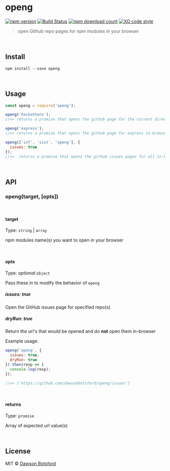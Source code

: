 # openg
[![npm version](https://img.shields.io/npm/v/openg.svg)](https://www.npmjs.com/package/openg)
[![Build Status](https://travis-ci.org/dawsonbotsford/openg.svg?branch=master)](https://travis-ci.org/dawsonbotsford/openg)
[![npm download count](http://img.shields.io/npm/dm/openg.svg?style=flat)](http://npmjs.org/openg)
[![XO code style](https://img.shields.io/badge/code_style-XO-5ed9c7.svg)](https://github.com/sindresorhus/xo)

> open Github repo pages for npm modules in your browser

<br>

## Install

```
npm install --save openg
```

<br>

## Usage

```js
const openg = require('openg');

openg('hackathons');
//=> returns a promise that opens the github page for the current directory in-browser

openg('express');
//=> returns a promise that opens the github page for express in-browser

openg(['inf', 'sist', 'openg'], {
  issues: true
});
//=>  returns a promise that opens the github issues pages for all in-browser
```
<br>

## API

### openg(target, [opts])

<br>

#### target

Type: `string` | `array`

npm modules name(s) you want to open in your browser

<br>

#### opts

Type: *optional* `object`

Pass these in to modify the behavior of `openg`

##### issues: true

Open the GitHub issues page for specified repo(s)

##### dryRun: true

Return the url's that would be opened and do **not** open them in-browser

Example usage:
```js
openg('openg', {
  issues: true,
  dryRun: true
}).then(resp => {
  console.log(resp);
});

//=> ['https://github.com/dawsonbotsford/openg/issues']
```

<br>

#### returns

Type: `promise`

Array of expected url value(s)

<br>

## License

MIT © [Dawson Botsford](http://dawsonbotsford.com)
